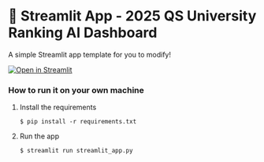 # 🎈 Streamlit App - 2025 QS University Ranking AI Dashboard

A simple Streamlit app template for you to modify!

[![Open in Streamlit](https://static.streamlit.io/badges/streamlit_badge_black_white.svg)](https://streamlit_app.streamlit.app/)

### How to run it on your own machine

1. Install the requirements

   ```
   $ pip install -r requirements.txt
   ```

2. Run the app

   ```
   $ streamlit run streamlit_app.py
   ```
